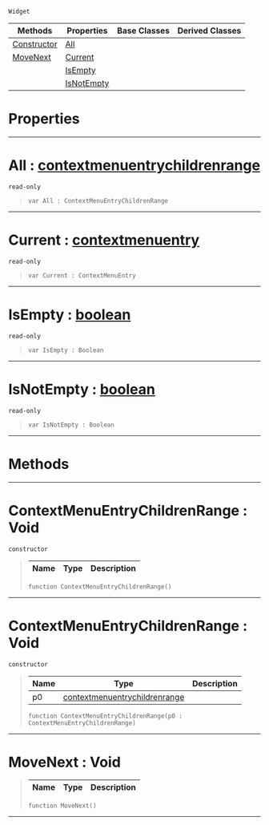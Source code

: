  `Widget`

|Methods|Properties|Base Classes|Derived Classes|
|---|---|---|---|
|[ Constructor](https://github.com/PlasmaEngine/PlasmaDocs/blob/master/code_reference/class_reference/contextmenuentrychildrenrange.markdown#contextmenuentrychildren)|[ All](https://github.com/PlasmaEngine/PlasmaDocs/blob/master/code_reference/class_reference/contextmenuentrychildrenrange.markdown#all-plasma-engine-document)| | |
|[ MoveNext](https://github.com/PlasmaEngine/PlasmaDocs/blob/master/code_reference/class_reference/contextmenuentrychildrenrange.markdown#movenext-void)|[ Current](https://github.com/PlasmaEngine/PlasmaDocs/blob/master/code_reference/class_reference/contextmenuentrychildrenrange.markdown#current-plasma-engine-docu)| | |
| |[ IsEmpty](https://github.com/PlasmaEngine/PlasmaDocs/blob/master/code_reference/class_reference/contextmenuentrychildrenrange.markdown#isempty-plasma-engine-docu)| | |
| |[ IsNotEmpty](https://github.com/PlasmaEngine/PlasmaDocs/blob/master/code_reference/class_reference/contextmenuentrychildrenrange.markdown#isnotempty-plasma-engine-d)| | |


 #  Properties


---  
 #  All : [contextmenuentrychildrenrange](https://github.com/PlasmaEngine/PlasmaDocs/blob/master/code_reference/class_reference/contextmenuentrychildrenrange.markdown)

 `read-only`

> 
> ``` lang=cpp, name=Lightning
> var All : ContextMenuEntryChildrenRange


---  
 #  Current : [contextmenuentry](https://github.com/PlasmaEngine/PlasmaDocs/blob/master/code_reference/class_reference/contextmenuentry.markdown)

 `read-only`

> 
> ``` lang=cpp, name=Lightning
> var Current : ContextMenuEntry


---  
 #  IsEmpty : [boolean](https://github.com/PlasmaEngine/PlasmaDocs/blob/master/code_reference/lightning_base_types/boolean.markdown)

 `read-only`

> 
> ``` lang=cpp, name=Lightning
> var IsEmpty : Boolean


---  
 #  IsNotEmpty : [boolean](https://github.com/PlasmaEngine/PlasmaDocs/blob/master/code_reference/lightning_base_types/boolean.markdown)

 `read-only`

> 
> ``` lang=cpp, name=Lightning
> var IsNotEmpty : Boolean


---  
 #  Methods


---  
 #  ContextMenuEntryChildrenRange : Void

 `constructor`

> 
> |Name|Type|Description|
> |---|---|---|
> ``` lang=cpp, name=Lightning
> function ContextMenuEntryChildrenRange()
> ``` 


---  
 #  ContextMenuEntryChildrenRange : Void

 `constructor`

> 
> |Name|Type|Description|
> |---|---|---|
> |p0|[contextmenuentrychildrenrange](https://github.com/PlasmaEngine/PlasmaDocs/blob/master/code_reference/class_reference/contextmenuentrychildrenrange.markdown)| |
> ``` lang=cpp, name=Lightning
> function ContextMenuEntryChildrenRange(p0 : ContextMenuEntryChildrenRange)
> ``` 


---  
 #  MoveNext : Void

> 
> |Name|Type|Description|
> |---|---|---|
> ``` lang=cpp, name=Lightning
> function MoveNext()
> ``` 


---  
 

 